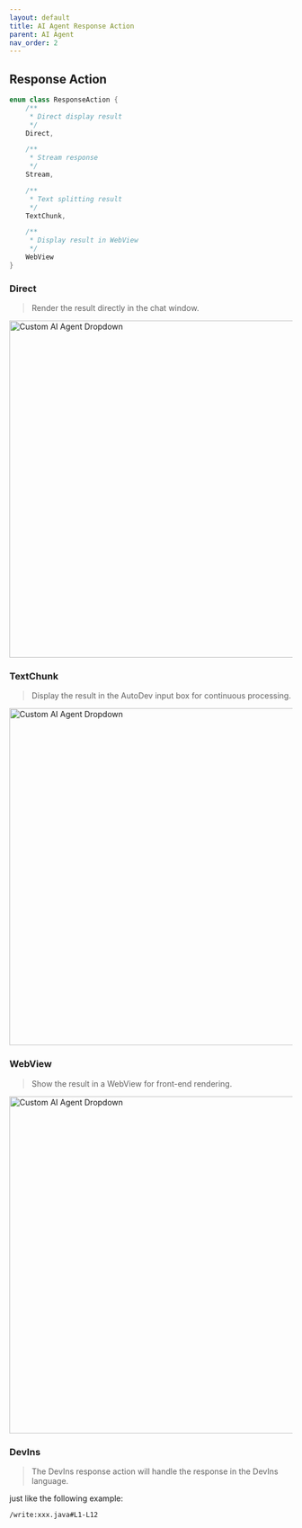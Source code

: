 ```yaml
---
layout: default
title: AI Agent Response Action
parent: AI Agent
nav_order: 2
---
```


## Response Action

```kotlin
enum class ResponseAction {
    /**
     * Direct display result
     */
    Direct,

    /**
     * Stream response
     */
    Stream,

    /**
     * Text splitting result
     */
    TextChunk,

    /**
     * Display result in WebView
     */
    WebView
}
```

### Direct

> Render the result directly in the chat window.

<img src="https://unitmesh.cc/auto-dev/custom-agent-example.png" alt="Custom AI Agent Dropdown" width="600px"/>

### TextChunk

> Display the result in the AutoDev input box for continuous processing.

<img src="https://unitmesh.cc/auto-dev/custom-agent-text-chunk.png" alt="Custom AI Agent Dropdown" width="600px"/>

### WebView

> Show the result in a WebView for front-end rendering.

<img src="https://unitmesh.cc/auto-dev/custom-agent-webview.png" alt="Custom AI Agent Dropdown" width="600px"/>

### DevIns

> The DevIns response action will handle the response in the DevIns language.

just like the following example:

```
/write:xxx.java#L1-L12
```
